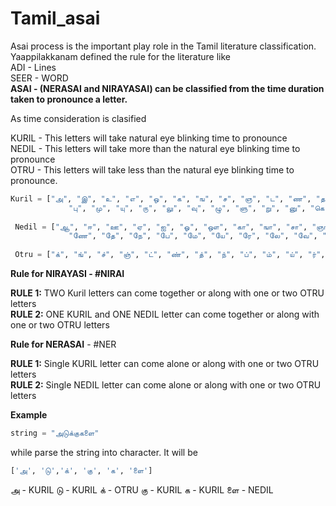 # Tamil_asai

Asai process is the important play role in the Tamil literature classification. Yaappilakkanam defined the rule for the literature like  
ADI - Lines  
SEER - WORD  
**ASAI - (NERASAI and NIRAYASAI) can be classified from the time duration taken to pronounce a letter.**   

As time consideration is clasified  

KURIL - This letters will take natural eye blinking time to pronounce  
NEDIL - This letters will take more than the natural eye blinking time to pronounce  
OTRU -  This letters will take less than the natural eye blinking time to pronounce.  
```python
Kuril = ["அ", "இ", "உ", "எ", "ஒ", "க", "ங", "ச", "ஞ", "ட", "ண", "த", "ந", "ப", "ம", "ய", "ர", "ல", "வ", "ழ", "ள", "ற", "ன", "கி", "ஙி", "சி", "ஞி", "டி", "ணி", "தி", "நி", "பி", "மி", "யி", "ரி", "லி", "வி", "ழி", "ளி", "றி", "னி", "கு", "ஙு", "சு", "ஞு", "டு", "ணு", "து", "நு",
             "பு", "மு", "யு", "ரு", "லு", "வு", "ழு", "ளு", "று", "னு", "கெ", "ஙெ", "செ", "ஞெ", "டெ", "ணெ", "தெ", "நெ", "பெ", "மெ", "யெ", "ரெ", "லெ", "வெ", "ழெ", "ளெ", "றெ", "னெ", "கொ", "ஙொ", "சொ", "ஞொ", "டொ", "ணொ", "தொ", "நொ", "பொ", "மொ", "யொ", "ரொ", "லொ", "வொ", "ழொ", "ளொ", "றொ", "னொ"]
             
 Nedil = ["ஆ", "ஈ", "ஊ", "ஏ", "ஐ", "ஓ", "ஔ", "கா", "ஙா", "சா", "ஞா", "டா", "ணா", "தா", "நா", "பா", "மா", "யா", "ரா", "லா", "வா", "ழா", "ளா", "றா", "னா", "கீ", "ஙீ", "சீ", "ஞீ", "டீ", "ணீ", "தீ", "நீ", "பீ", "மீ", "யீ", "ரீ", "லீ", "வீ", "ழீ", "ளீ", "றீ", "னீ", "கூ", "ஙூ", "சூ", "ஞூ", "டூ", "ணூ", "தூ", "நூ", "பூ", "மூ", "யூ", "ரூ", "லூ", "வூ", "ழூ", "ளூ", "றூ", "னூ", "கே", "ஙே", "சே", "ஞே", "டே",
             "ணே", "தே", "நே", "பே", "மே", "யே", "ரே", "லே", "வே", "ழே", "ளே", "றே", "னே", "கை", "ஙை", "சை", "ஞை", "டை", "ணை", "தை", "நை", "பை", "மை", "யை", "ரை", "லை", "வை", "ழை", "ளை", "றை", "னை", "கோ", "ஙோ", "சோ", "ஞோ", "டோ", "ணோ", "தோ", "நோ", "போ", "மோ", "யோ", "ரோ", "லோ", "வோ", "ழோ", "ளோ", "றோ", "னோ", "கௌ", "ஙௌ", "சௌ", "ஞௌ", "டௌ", "ணௌ", "தௌ", "நௌ", "பௌ", "மௌ", "யௌ", "ரௌ", "லௌ", "வௌ", "ழௌ", "ளௌ", "றௌ", "னௌ"]
             
 Otru = ["க்", "ங்", "ச்", "ஞ்", "ட்", "ண்", "த்", "ந்", "ப்", "ம்", "ய்", "ர்", "ல்", "வ்", "ழ்", "ள்", "ற்", "ன்", "ஃ"]
 ```

**Rule for NIRAYASI - #NIRAI** 

**RULE 1:** TWO Kuril letters can come together or along with one or two OTRU letters  
**RULE 2:** ONE KURIL and ONE NEDIL letter can come together or along with one or two OTRU letters  

**Rule for NERASAI** - #NER  

**RULE 1:** Single KURIL letter can come alone or along with one or two OTRU letters  
**RULE 2:** Single NEDIL letter can come alone or along with one or two OTRU letters  

**Example**
```python
string = "அடுக்குகளை"
```
while parse the string into character. It will be
```python
['அ', 'டு','க்', 'கு', 'க', 'ளை']
```
அ - KURIL
டு - KURIL
க் - OTRU
கு - KURIL
க - KURIL
ளை - NEDIL


